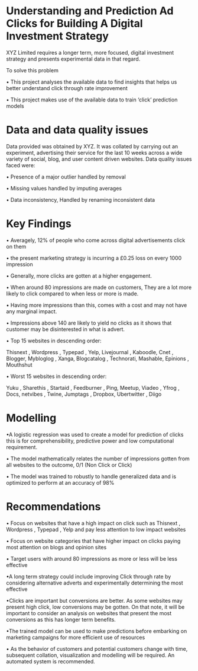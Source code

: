 # Understanding and Prediction Ad Clicks for Building A Digital Investment Strategy

XYZ Limited requires a longer term, more focused, digital investment strategy and
presents experimental data in that regard.

To solve this problem

• This project analyses the available data to find insights that helps us better understand click through rate
improvement

• This project makes use of the available data to train ‘click’ prediction models


# Data and data quality issues

Data provided was obtained by XYZ. It was collated by carrying out an experiment,
advertising their service for the last 10 weeks across a wide variety of social, blog, and
user content driven websites.
Data quality issues faced were:

• Presence of a major outlier handled by removal

• Missing values handled by imputing averages

• Data inconsistency, Handled by renaming inconsistent data


# Key Findings

• Averagely, 12% of people who come across digital advertisements click on them

• the present marketing strategy is incurring a £0.25 loss on every 1000 impression

• Generally, more clicks are gotten at a higher engagement.

• When around 80 impressions are made on customers, They are a lot more likely to click compared to when less or more is made.

• Having more impressions than this, comes with a cost and may not have any marginal impact.

• Impressions above 140 are likely to yield no clicks as it shows that customer may be disinterested in what is advert.

• Top 15 websites in descending order:

Thisnext , Wordpress , Typepad , Yelp, Livejournal , Kaboodle, Cnet , Blogger, Mybloglog , Xanga, Blogcatalog ,
Technorati, Mashable, Epinions , Mouthshut

• Worst 15 websites in descending order:

Yuku , Sharethis , Startaid , Feedburner , Ping, Meetup, Viadeo , Yfrog , Docs, netvibes , Twine, Jumptags , Dropbox,
Ubertwitter , Diigo

# Modelling

•A logistic regression was used to create a model for prediction of clicks this is for comprehensibility, predictive power and low computational requirement.

• The model mathematically relates the number of impressions gotten from all websites to the outcome, 0/1 (Non Click or Click)

• The model was trained to robustly to handle generalized data and is optimized to perform at an accuracy of 98%

# Recommendations

• Focus on websites that have a high impact on click such as Thisnext , Wordpress , Typepad , Yelp and pay
less attention to low impact websites

• Focus on website categories that have higher impact on clicks paying most attention on blogs and opinion
sites

• Target users with around 80 impressions as more or less will be less effective

•A long term strategy could include improving Click through rate by considering alternative adverts and
experimentally determining the most effective

•Clicks are important but conversions are better. As some websites may present high click, low conversions
may be gotten. On that note, it will be important to consider an analysis on websites that present the
most conversions as this has longer term benefits.

•The trained model can be used to make predictions before embarking on marketing campaigns for more
efficient use of resources

• As the behavior of customers and potential customers change with time, subsequent collation,
visualization and modelling will be required. An automated system is recommended.
